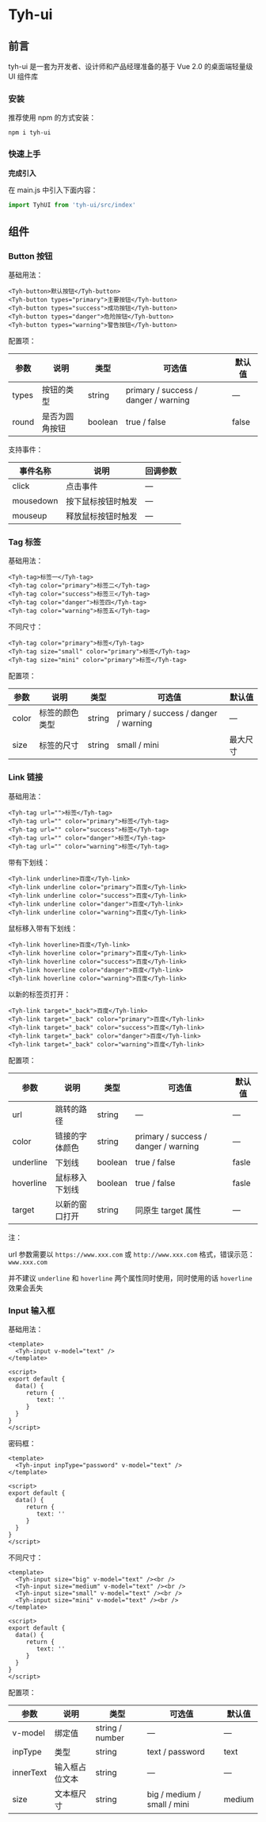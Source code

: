 # Tyh-ui



## 前言

tyh-ui 是一套为开发者、设计师和产品经理准备的基于 Vue 2.0 的桌面端轻量级 UI 组件库



### 安装

推荐使用 npm 的方式安装：

```shell
npm i tyh-ui
```



### 快速上手

**完成引入**

在 main.js 中引入下面内容：

```js
import TyhUI from 'tyh-ui/src/index'
```



## 组件

### Button 按钮

基础用法：

```vue
<Tyh-button>默认按钮</Tyh-button>
<Tyh-button types="primary">主要按钮</Tyh-button>
<Tyh-button types="success">成功按钮</Tyh-button>
<Tyh-button types="danger">危险按钮</Tyh-button>
<Tyh-button types="warning">警告按钮</Tyh-button>
```



配置项：

| 参数  | 说明           | 类型    | 可选值                               | 默认值 |
| ----- | -------------- | ------- | -----------------------------------  | ------ |
| types | 按钮的类型     | string  | primary / success / danger / warning | —      |
| round | 是否为圆角按钮 | boolean | true / false                         | false  |



支持事件：

| 事件名称  | 说明               | 回调参数 |
| --------- | ------------------ | -------- |
| click     | 点击事件           | —        |
| mousedown | 按下鼠标按钮时触发 | —        |
| mouseup   | 释放鼠标按钮时触发 | —        |



### Tag 标签

基础用法：

```vue
<Tyh-tag>标签一</Tyh-tag>
<Tyh-tag color="primary">标签二</Tyh-tag>
<Tyh-tag color="success">标签三</Tyh-tag>
<Tyh-tag color="danger">标签四</Tyh-tag>
<Tyh-tag color="warning">标签五</Tyh-tag>
```



不同尺寸：

```vue
<Tyh-tag color="primary">标签</Tyh-tag>
<Tyh-tag size="small" color="primary">标签</Tyh-tag>
<Tyh-tag size="mini" color="primary">标签</Tyh-tag>
```



配置项：

| 参数  | 说明           | 类型   | 可选值                               | 默认值   |
| ----- | -------------- | ------ | ------------------------------------ | -------- |
| color | 标签的颜色类型 | string | primary / success / danger / warning | —        |
| size  | 标签的尺寸     | string | small / mini                         | 最大尺寸 |



### Link 链接

基础用法：

```vue
<Tyh-tag url="">标签</Tyh-tag>
<Tyh-tag url="" color="primary">标签</Tyh-tag>
<Tyh-tag url="" color="success">标签</Tyh-tag>
<Tyh-tag url="" color="danger">标签</Tyh-tag>
<Tyh-tag url="" color="warning">标签</Tyh-tag>
```



带有下划线：

```vue
<Tyh-link underline>百度</Tyh-link>
<Tyh-link underline color="primary">百度</Tyh-link>
<Tyh-link underline color="success">百度</Tyh-link>
<Tyh-link underline color="danger">百度</Tyh-link>
<Tyh-link underline color="warning">百度</Tyh-link>
```



鼠标移入带有下划线：

```vue
<Tyh-link hoverline>百度</Tyh-link>
<Tyh-link hoverline color="primary">百度</Tyh-link>
<Tyh-link hoverline color="success">百度</Tyh-link>
<Tyh-link hoverline color="danger">百度</Tyh-link>
<Tyh-link hoverline color="warning">百度</Tyh-link>
```



以新的标签页打开：

```vue
<Tyh-link target="_back">百度</Tyh-link>
<Tyh-link target="_back" color="primary">百度</Tyh-link>
<Tyh-link target="_back" color="success">百度</Tyh-link>
<Tyh-link target="_back" color="danger">百度</Tyh-link>
<Tyh-link target="_back" color="warning">百度</Tyh-link>
```



配置项：

| 参数      | 说明           | 类型    | 可选值                               | 默认值 |
| --------- | -------------- | ------- | ------------------------------------ | ------ |
| url       | 跳转的路径     | string  | —                                    | —      |
| color     | 链接的字体颜色 | string  | primary / success / danger / warning | —      |
| underline | 下划线         | boolean | true / false                         | fasle  |
| hoverline | 鼠标移入下划线 | boolean | true / false                         | fasle  |
| target    | 以新的窗口打开 | string  | 同原生 target 属性                   | —      |



注：

url 参数需要以 `https://www.xxx.com` 或 `http://www.xxx.com` 格式，错误示范：`www.xxx.com`

并不建议 `underline` 和 `hoverline` 两个属性同时使用，同时使用的话 `hoverline` 效果会丢失



### Input 输入框

基础用法：

```vue
<template>
  <Tyh-input v-model="text" />
</template>

<script>
export default {
  data() {
     return {
        text: ''
     }
  }
}
</script>
```



密码框：

```vue
<template>
  <Tyh-input inpType="password" v-model="text" />
</template>

<script>
export default {
  data() {
     return {
        text: ''
     }
  }
}
</script>
```



不同尺寸：

```vue
<template>
  <Tyh-input size="big" v-model="text" /><br />
  <Tyh-input size="medium" v-model="text" /><br />
  <Tyh-input size="small" v-model="text" /><br />
  <Tyh-input size="mini" v-model="text" /><br />
</template>

<script>
export default {
  data() {
     return {
        text: ''
     }
  }
}
</script>
```



配置项：

| 参数      | 说明           | 类型            | 可选值                      | 默认值 |
| --------- | -------------- | --------------- | --------------------------- | ------ |
| v-model   | 绑定值         | string / number | —                           | —      |
| inpType   | 类型           | string          | text / password             | text   |
| innerText | 输入框占位文本 | string          | —                           | —      |
| size      | 文本框尺寸     | string          | big / medium / small / mini | medium |

